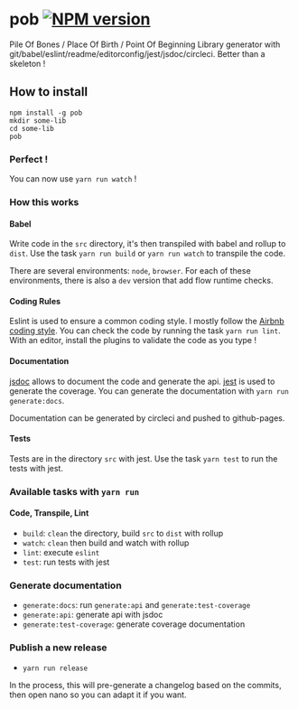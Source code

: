 # pob [![NPM version][npm-image]][npm-url]

Pile Of Bones / Place Of Birth / Point Of Beginning 
Library generator with git/babel/eslint/readme/editorconfig/jest/jsdoc/circleci.
Better than a skeleton !

## How to install

```
npm install -g pob
mkdir some-lib
cd some-lib
pob
```

### Perfect !

You can now use `yarn run watch` !

### How this works

#### Babel

Write code in the `src` directory, it's then transpiled with babel and rollup to `dist`.
Use the task `yarn run build` or `yarn run watch` to transpile the code.

There are several environments: `node`, `browser`.
For each of these environments, there is also a `dev` version that add flow runtime checks.

#### Coding Rules

Eslint is used to ensure a common coding style. I mostly follow the [Airbnb coding style](https://github.com/airbnb/javascript/blob/master/README.md).
You can check the code by running the task `yarn run lint`. With an editor, install the plugins to validate the code as you type !

#### Documentation

[jsdoc](http://usejsdoc.org/) allows to document the code and generate the api.
[jest](https://www.npmjs.com/package/jest) is used to generate the coverage.
You can generate the documentation with `yarn run generate:docs`.

Documentation can be generated by circleci and pushed to github-pages.

#### Tests

Tests are in the directory `src` with jest. Use the task `yarn test` to run the tests with jest.

### Available tasks with `yarn run`

#### Code, Transpile, Lint

- `build`: `clean` the directory, build `src` to `dist` with rollup
- `watch`: `clean` then build and watch with rollup
- `lint`: execute `eslint`
- `test`: run tests with jest

### Generate documentation

- `generate:docs`: run `generate:api` and `generate:test-coverage`
- `generate:api`: generate api with jsdoc
- `generate:test-coverage`: generate coverage documentation

### Publish a new release

- `yarn run release`

In the process, this will pre-generate a changelog based on the commits, then open nano so you can adapt it if you want.

[npm-image]: https://img.shields.io/npm/v/pob.svg?style=flat
[npm-url]: https://npmjs.org/package/pob
